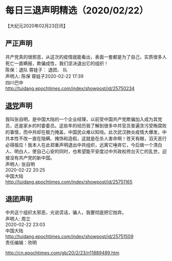 # 每日三退声明精选（2020/02/22）
  
  
【大纪元2020年02月23日讯】  
## 严正声明  
共产党真的很邪恶，从这次的疫情就能看出，表面一套都是为了自己，实质很多人死亡一直瞒报，欺骗成性，我们坚决退出它的组织！  
陈保：退队 霄娃子： 退团、 队  
声明人: 陈保 霄娃子2020-02-22 17:39  
四川巴中  
http://tuidang.epochtimes.com/index/showpost/id/25750234  
## <a href="http://cn.epochtimes.com/gb/tag/%E9%80%80%E5%85%9A.html">退党</a>声明  
我叫张自明，是中国大陆的一个企业经理，以前受中国共产党欺骗加入成为其党员，还是家乡的村委委员。这些年的经历我了解到很多中共官员普遍贪污受贿腐败的事情，而中共却在极力掩盖，中国民众难以知哓。此次武汉肺炎疫情大爆发，中共本性不改一直在隐瞒、掩饰和造假，这就是在杀人害命啊！苍天有眼，滔天恶行必得报应！我本人在此郑重声明退出中共组织，远离它唾弃它，今后做一个清白人、明白人，使自己心安的同时，也希望能平安度过中共政权挎台灭亡的乱世，迎接没有共产党的新中国。  
声明人: 张自明  
2020-02-22 20:25  
中国大陆  
http://tuidang.epochtimes.com/index/showpost/id/25751165  
## 退团声明  
中共这个组织太邪恶，光说谎话，骗人，我要彻底把它抛弃。  
声明人: 周立  
2020-02-22 23:03  
中国大陆  
http://tuidang.epochtimes.com/index/showpost/id/25751509  
责任编辑：欣明  
  
  
  
http://cn.epochtimes.com/gb/20/2/23/n11889489.htm
